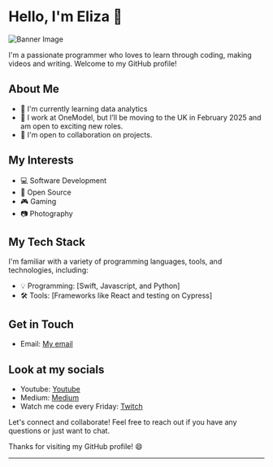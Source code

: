 # Hello, I'm Eliza 👋

![Banner Image](https://github.com/Efury1/githubImages/blob/main/srteertrtyrtyrty%20(7).png)

I'm a passionate programmer who loves to learn through coding, making videos and writing. Welcome to my GitHub profile!

## About Me

- 🌱 I'm currently learning data analytics
- 💼 I work at OneModel, but I’ll be moving to the UK in February 2025 and am open to exciting new roles.
- 🤝 I'm open to collaboration on projects.

## My Interests

- 💻 Software Development
- 🚀 Open Source
- 🎮 Gaming
- 📷 Photography

## My Tech Stack

I'm familiar with a variety of programming languages, tools, and technologies, including:

- 💡 Programming: [Swift, Javascript, and Python]
- 🛠️ Tools: [Frameworks like React and testing on Cypress]

## Get in Touch

- Email: [My email](elizalikescode@gmail.com)

## Look at my socials 

- Youtube: [Youtube](https://www.youtube.com/channel/UCCwlIqh6VjXceir9BHMl_YQ)
- Medium: [Medium](https://medium.com/@girlchronicallyonline)
- Watch me code every Friday: [Twitch](https://www.twitch.tv/girlchronicallyonline)


Let's connect and collaborate! Feel free to reach out if you have any questions or just want to chat.

Thanks for visiting my GitHub profile! 😄

  
  
_________________________________________

